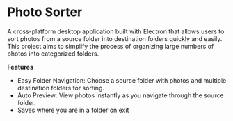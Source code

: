 # Photo Sorter
A cross-platform desktop application built with Electron that allows users to sort photos from a source folder into destination folders quickly and easily. This project aims to simplify the process of organizing large numbers of photos into categorized folders.

__Features__
- Easy Folder Navigation: Choose a source folder with photos and multiple destination folders for sorting.
- Auto Preview: View photos instantly as you navigate through the source folder.
- Saves where you are in a folder on exit
